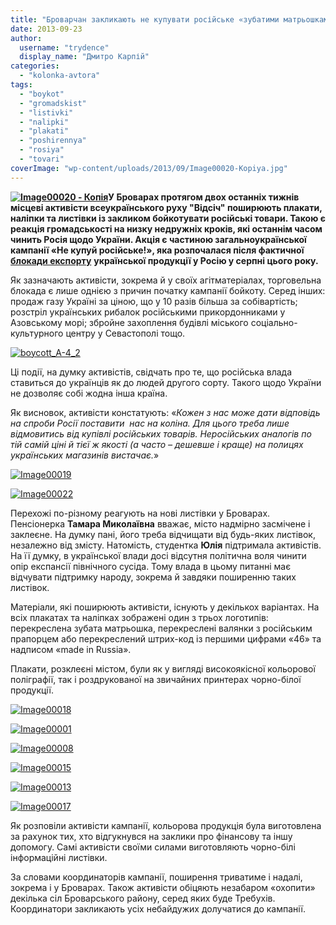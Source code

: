 ```yaml
---
title: "Броварчан закликають не купувати російське «зубатими матрьошками»"
date: 2013-09-23
author: 
  username: "trydence"
  display_name: "Дмитро Карпій"
categories: 
  - "kolonka-avtora"
tags: 
  - "boykot"
  - "gromadskist"
  - "listivki"
  - "nalipki"
  - "plakati"
  - "poshirennya"
  - "rosiya"
  - "tovari"
coverImage: "wp-content/uploads/2013/09/Image00020-Kopiya.jpg"
---
```


**[![Image00020 - Копія](https://mpz.brovary.org/wp-content/uploads/2013/09/Image00020-Kopiya.jpg)](https://mpz.brovary.org/wp-content/uploads/2013/09/Image00020-Kopiya.jpg)У Броварах протягом двох останніх тижнів місцеві активісти всеукраїнського руху "Відсіч" поширюють плакати, наліпки та листівки із закликом бойкотувати російські товари. Такою є реакція громадськості на низку недружніх кроків, які останнім часом чинить Росія щодо України. Акція є частиною загальноукраїнської кампанії «Не купуй російське!», яка розпочалася після фактичної** [**блокади експорту**](https://uk.wikipedia.org/wiki/%D0%95%D0%BA%D1%81%D0%BF%D0%BE%D1%80%D1%82%D0%BD%D0%B0_%D0%B1%D0%BB%D0%BE%D0%BA%D0%B0%D0%B4%D0%B0_%D0%A3%D0%BA%D1%80%D0%B0%D1%97%D0%BD%D0%B8_%D0%A0%D0%BE%D1%81%D1%96%D1%94%D1%8E_%282013%29) **української продукції у Росію у серпні цього року.**

Як зазначають активісти, зокрема й у своїх агітматеріалах, торговельна блокада є лише однією з причин початку кампанії бойкоту. Серед інших: продаж газу Україні за ціною, що у 10 разів більша за собівартість; розстріл українських рибалок російськими прикордонниками у Азовському морі; збройне захоплення будівлі міського соціально-культурного центру у Севастополі тощо.

[![boycott_A-4_2](https://mpz.brovary.org/wp-content/uploads/2013/09/boycott_A-4_2.jpg)](https://mpz.brovary.org/wp-content/uploads/2013/09/boycott_A-4_2.jpg)

Ці події, на думку активістів, свідчать про те, що російська влада ставиться до українців як до людей другого сорту. Такого щодо України не дозволяє собі жодна інша країна.

Як висновок, активісти констатують: «_Кожен з нас може дати відповідь на спроби Росії поставити  нас на коліна. Для цього треба лише відмовитись від купівлі російських товарів. Неросійських аналогів по тій самій ціні й тієї ж якості (а часто – дешевше і краще) на полицях українських магазинів вистачає._»

[![Image00019](https://mpz.brovary.org/wp-content/uploads/2013/09/Image00019.jpg)](https://mpz.brovary.org/wp-content/uploads/2013/09/Image00019.jpg)

[![Image00022](https://mpz.brovary.org/wp-content/uploads/2013/09/Image00022.jpg)](https://mpz.brovary.org/wp-content/uploads/2013/09/Image00022.jpg)

Перехожі по-різному реагують на нові листівки у Броварах. Пенсіонерка **Тамара Миколаївна** вважає, місто надмірно засмічене і заклеєне. На думку пані, його треба відчищати від будь-яких листівок, незалежно від змісту. Натомість, студентка **Юлія** підтримала активістів. На її думку, в української влади досі відсутня політична воля чинити опір експансії північного сусіда. Тому влада в цьому питанні має відчувати підтримку народу, зокрема й завдяки поширенню таких листівок.

Матеріали, які поширюють активісти, існують у декількох варіантах. На всіх плакатах та наліпках зображені один з трьох логотипів: перекреслена зубата матрьошка, перекреслені валянки з російським прапорцем або перекреслений штрих-код із першими цифрами «46» та надписом «made in Russia».

Плакати, розклеєні містом, були як у вигляді високоякісної кольорової поліграфії, так і роздрукованої на звичайних принтерах чорно-білої продукції.

[![Image00018](https://mpz.brovary.org/wp-content/uploads/2013/09/Image00018.jpg)](https://mpz.brovary.org/wp-content/uploads/2013/09/Image00018.jpg)

[![Image00001](https://mpz.brovary.org/wp-content/uploads/2013/09/Image00001.jpg)](https://mpz.brovary.org/wp-content/uploads/2013/09/Image00001.jpg)

[![Image00008](https://mpz.brovary.org/wp-content/uploads/2013/09/Image00008.jpg)](https://mpz.brovary.org/wp-content/uploads/2013/09/Image00008.jpg)

[![Image00015](https://mpz.brovary.org/wp-content/uploads/2013/09/Image00015.jpg)](https://mpz.brovary.org/wp-content/uploads/2013/09/Image00015.jpg)

[![Image00013](https://mpz.brovary.org/wp-content/uploads/2013/09/Image00013.jpg)](https://mpz.brovary.org/wp-content/uploads/2013/09/Image00013.jpg)

[![Image00017](https://mpz.brovary.org/wp-content/uploads/2013/09/Image00017.jpg)](https://mpz.brovary.org/wp-content/uploads/2013/09/Image00017.jpg)

Як розповіли активісти кампанії, кольорова продукція була виготовлена за рахунок тих, хто відгукнувся на заклики про фінансову та іншу допомогу. Самі активісти своїми силами виготовляють чорно-білі інформаційні листівки.

За словами координаторів кампанії, поширення триватиме і надалі, зокрема і у Броварах. Також активісти обіцяють незабаром «охопити» декілька сіл Броварського району, серед яких буде Требухів. Координатори закликають усіх небайдужих долучатися до кампанії.
